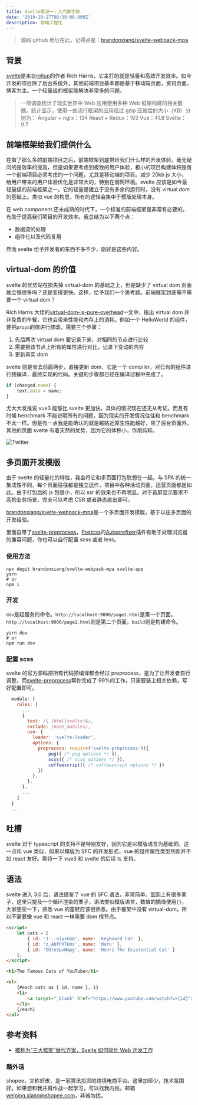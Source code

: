 ```yaml
---
title: Svelte笔记一：入门脚手架
date: '2019-10-27T08:38:00.000Z'
description: 前端工程化
---
```


> 源码 github 地址在此，记得点星：[brandonxiang/svelte-webpack-mpa](https://github.com/brandonxiang/svelte-webpack-mpa)

## 背景

[svelte](https://github.com/sveltejs/svelte)是来自[rollup](https://github.com/rollup/rollup)的作者 Rich Harris，它主打的就是轻量和高效开发效率。如今开发的项目除了后台系统外，其他前端项目基本都是基于移动端页面，资讯页面，博客为主。一个轻量级的框架能解决非常多的问题。

> 一项调查统计了现实世界中 Web 应用使用多种 Web 框架构建的相关数据。统计显示，使用一些流行框架的应用经过 gzip 压缩后的大小（KB）分别为：
> Angular + ngrx：134
> React + Redux：193
> Vue：41.8
> Svelte：9.7

## 前端框架给我们提供什么

在做了那么多的前端项目之后，前端框架到底带给我们什么样的开发体验。毫无疑问的是效率的提高，但是如果要考虑到极致的用户体验，极小的项目构建体积是每一个前端项目必须考虑的一个问题，尤其是移动端的项目。减少 20kb js 大小，给用户带来的用户体验优化是非常大的，特别在弱网环境。svelte 应该是如今最轻量级的前端框架之一。它的轻量是建立于没有多余的运行时，没有 virtual dom 的基础上。类似 vue 的构思，所有的逻辑会集中于模版处理本身。

在 web component 还未成熟的时代下，一个标准的前端框架是非常有必要的，有助于提高我们项目的开发效率。我总结为以下两个点：

- 数据流的处理
- 组件化以及代码复用

然而 svelte 给予开发者的东西不多不少，刚好是这些内容。

## virtual-dom 的价值

svelte 的优势站在损失掉 virtual-dom 的基础之上，但是缺少了 virtual dom 页面就会慢很多吗？还是变得更快。这样，给予我们一个思考题。前端框架到底需不需要一个 virtual dom？

Rich Harris 大佬的[virtual-dom-is-pure-overhead](https://svelte.dev/blog/virtual-dom-is-pure-overhead)一文中，指出 virtual dom 并非免费的午餐，它也会带来性能和内存上的消耗。例如一个 HelloWorld 的组件，要把`props`的值进行修改，需要三个步骤：

1. 先后两次 virtual dom 要记录下来，对相同的节点进行比较
2. 需要把该节点上所有的属性进行对比，记录下变动的内容
3. 更新真实 dom

svelte 则是省去前面两步，直接更新 dom，它是一个 compiler，对已有的组件进行预编译，最终实现的代码。关键的步骤都已经在编译过程中完成了。

```javascript
if (changed.name) {
	text.data = name;
}
```

尤大大发推说 vue3 能够比 svelte 更加快。具体的情况现在还无从考证。而且有时候 benchmark 不能说明所有的问题，因为现实的开发情况往往和 benchmark 不太一样。但是有一点我是能确认的就是越贴近原生性能越好，除了后台页面外，其他的页面 svelte 有着天然的优势，因为它的体积小，作用纯粹。

![Twitter](https://brandonxiang.top/img/twitter.png)

## 多页面开发模版

由于 svelte 的轻量化的特性，我会将它和多页面打包联想在一起。与 SPA 的统一集成性不同，每个页面往往都是独立运作，项目中各种活动页面，运营页面都是如此。由于打包后的 js 包很小，所以 ssr 的效果也不再明显。对于首屏显示要求不高的业务场景，完全可以考虑 CSR 或者静态直出即可。

[brandonxiang/svelte-webpack-mpa](https://github.com/brandonxiang/svelte-webpack-mpa)是一个多页面开发模版，基于以往多页面的开发经验。

里面自带了[svelte-preprocess](https://github.com/kaisermann/svelte-preprocess)，[Postcss](https://github.com/postcss/postcss)的[Autoprefixer](https://github.com/postcss/autoprefixer)插件有助于处理浏览器的兼容问题，你也可以自行配置 scss 或者 less。

### 使用方法

```shell
npx degit brandonxiang/svelte-webpack-mpa svelte-app
yarn
# or
npm i
```

### 开发

`dev`是起服务的命令。`http://localhost:9000/page1.html`是第一个页面。`http://localhost:9000/page2.html`则是第二个页面，`build`则是构建命令。

```shell
yarn dev
# or
npm run dev
```

### 配置 scss

svelte 的官方源码把所有代码预编译都会经过 preprocess，是为了让开发者自行调整，而[svelte-preprocess](https://github.com/kaisermann/svelte-preprocess)帮你完成了 99%的工作，只需要装上相关依赖，写好配置即可。

```javascript
  module: {
    rules: [
      ...
      {
        test: /\.(html|svelte)$/,
        exclude: /node_modules/,
        use: {
          loader: 'svelte-loader',
          options: {
            preprocess: require('svelte-preprocess')({
                pug({ /* pug options */ }),
                scss({ /* scss options */ }),
                coffeescript({ /* coffeescript options */ })
            })
          },
        },
      },
      ...
    ]
  }
  ...
```

## 吐槽

svelte 对于 typescript 的支持不是特别友好，因为它是以模版语言为基础的。这一点和 vue 类似，如果以模版为 SFC 的开发形式，vue 的组件属性类型判断并不如 react 友好。期待一下 vue3 和 svelte 的后续 ts 支持。

## 语法

svelte 进入 3.0 后，语法借鉴了 vue 的 SFC 语法，非常简单。[官网](https://svelte.dev/examples)上有很多栗子，这里只提及一个循环渲染的栗子，语法类似模版语言，数值的插值使用`{}`，大家感受一下，熟悉 vue 的童鞋应该很熟悉。由于框架中没有 virtual-dom，所以不需要像 vue 和 react 一样需要 dom 根节点。

```html
<script>
	let cats = [
		{ id: 'J---aiyznGQ', name: 'Keyboard Cat' },
		{ id: 'z_AbfPXTKms', name: 'Maru' },
		{ id: 'OUtn3pvWmpg', name: 'Henri The Existential Cat' }
	];
</script>

<h1>The Famous Cats of YouTube</h1>

<ul>
	{#each cats as { id, name }, i}
	<li>
		<a target="_blank" href="https://www.youtube.com/watch?v={id}"> {i + 1}: {name} </a>
	</li>
	{/each}
</ul>
```

## 参考资料

- [被称为“三大框架”替代方案，Svelte 如何简化 Web 开发工作](https://mp.weixin.qq.com/s/5Y822yLWy0Kp-OqgyQx7NQ)

### 题外话

shopee，又称虾皮，是一家腾讯投资的跨境电商平台。这里加班少，技术氛围好。如果想和我并肩作战一起学习，可以找我内推。邮箱[weiping.xiang@shopee.com](mailto:weiping.xiang@shopee.com)，非诚勿扰。
